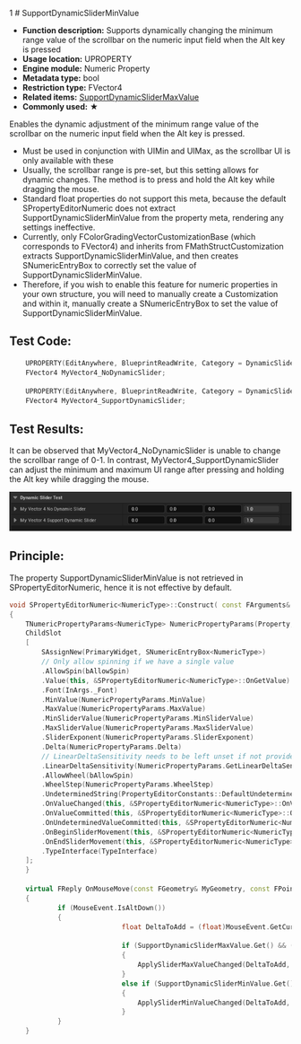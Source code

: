1	# SupportDynamicSliderMinValue

- **Function description:** Supports dynamically changing the minimum range value of the scrollbar on the numeric input field when the Alt key is pressed
- **Usage location:** UPROPERTY
- **Engine module:** Numeric Property
- **Metadata type:** bool
- **Restriction type:** FVector4
- **Related items:** [SupportDynamicSliderMaxValue](../SupportDynamicSliderMaxValue.md)
- **Commonly used:** ★

Enables the dynamic adjustment of the minimum range value of the scrollbar on the numeric input field when the Alt key is pressed.

- Must be used in conjunction with UIMin and UIMax, as the scrollbar UI is only available with these
- Usually, the scrollbar range is pre-set, but this setting allows for dynamic changes. The method is to press and hold the Alt key while dragging the mouse.
- Standard float properties do not support this meta, because the default SPropertyEditorNumeric does not extract SupportDynamicSliderMinValue from the property meta, rendering any settings ineffective.
- Currently, only FColorGradingVectorCustomizationBase (which corresponds to FVector4) and inherits from FMathStructCustomization extracts SupportDynamicSliderMinValue, and then creates SNumericEntryBox to correctly set the value of SupportDynamicSliderMinValue.
- Therefore, if you wish to enable this feature for numeric properties in your own structure, you will need to manually create a Customization and within it, manually create a SNumericEntryBox to set the value of SupportDynamicSliderMinValue.

## Test Code:

```cpp
	UPROPERTY(EditAnywhere, BlueprintReadWrite, Category = DynamicSliderTest, meta = (UIMin = "0", UIMax = "1"))
	FVector4 MyVector4_NoDynamicSlider;

	UPROPERTY(EditAnywhere, BlueprintReadWrite, Category = DynamicSliderTest, meta = (UIMin = "0", UIMax = "1", SupportDynamicSliderMinValue = "true", SupportDynamicSliderMaxValue = "true"))
	FVector4 MyVector4_SupportDynamicSlider;
```

## Test Results:

It can be observed that MyVector4_NoDynamicSlider is unable to change the scrollbar range of 0-1. In contrast, MyVector4_SupportDynamicSlider can adjust the minimum and maximum UI range after pressing and holding the Alt key while dragging the mouse.

![DynamicSlider](DynamicSlider.gif)

## Principle:

The property SupportDynamicSliderMinValue is not retrieved in SPropertyEditorNumeric, hence it is not effective by default.

```cpp
void SPropertyEditorNumeric<NumericType>::Construct( const FArguments& InArgs, const TSharedRef<FPropertyEditor>& InPropertyEditor )
{
	TNumericPropertyParams<NumericType> NumericPropertyParams(Property, MetaDataGetter);
	ChildSlot
	[
		SAssignNew(PrimaryWidget, SNumericEntryBox<NumericType>)
		// Only allow spinning if we have a single value
		.AllowSpin(bAllowSpin)
		.Value(this, &SPropertyEditorNumeric<NumericType>::OnGetValue)
		.Font(InArgs._Font)
		.MinValue(NumericPropertyParams.MinValue)
		.MaxValue(NumericPropertyParams.MaxValue)
		.MinSliderValue(NumericPropertyParams.MinSliderValue)
		.MaxSliderValue(NumericPropertyParams.MaxSliderValue)
		.SliderExponent(NumericPropertyParams.SliderExponent)
		.Delta(NumericPropertyParams.Delta)
		// LinearDeltaSensitivity needs to be left unset if not provided, rather than being set to some default
		.LinearDeltaSensitivity(NumericPropertyParams.GetLinearDeltaSensitivityAttribute())
		.AllowWheel(bAllowSpin)
		.WheelStep(NumericPropertyParams.WheelStep)
		.UndeterminedString(PropertyEditorConstants::DefaultUndeterminedText)
		.OnValueChanged(this, &SPropertyEditorNumeric<NumericType>::OnValueChanged)
		.OnValueCommitted(this, &SPropertyEditorNumeric<NumericType>::OnValueCommitted)
		.OnUndeterminedValueCommitted(this, &SPropertyEditorNumeric<NumericType>::OnUndeterminedValueCommitted)
		.OnBeginSliderMovement(this, &SPropertyEditorNumeric<NumericType>::OnBeginSliderMovement)
		.OnEndSliderMovement(this, &SPropertyEditorNumeric<NumericType>::OnEndSliderMovement)
		.TypeInterface(TypeInterface)
	];
	}

	virtual FReply OnMouseMove(const FGeometry& MyGeometry, const FPointerEvent& MouseEvent) override
	{
			if (MouseEvent.IsAltDown())
			{
							float DeltaToAdd = (float)MouseEvent.GetCursorDelta().X / SliderWidthInSlateUnits;

							if (SupportDynamicSliderMaxValue.Get() && (NumericType)InternalValue == GetMaxSliderValue())
							{
								ApplySliderMaxValueChanged(DeltaToAdd, false);
							}
							else if (SupportDynamicSliderMinValue.Get() && (NumericType)InternalValue == GetMinSliderValue())
							{
								ApplySliderMinValueChanged(DeltaToAdd, false);
							}
			}
	}
```